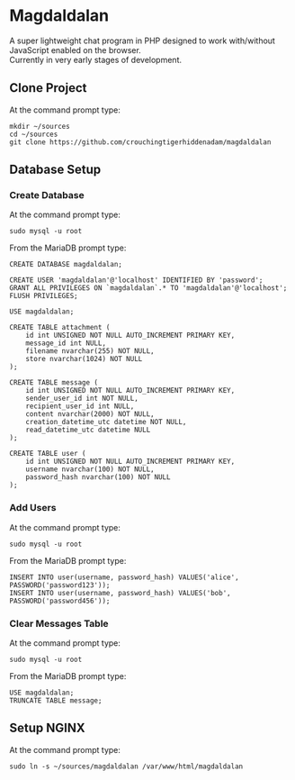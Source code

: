# Magdaldalan
A super lightweight chat program in PHP designed to work with/without JavaScript enabled on the browser.  
Currently in very early stages of development.

## Clone Project

At the command prompt type:
```
mkdir ~/sources
cd ~/sources
git clone https://github.com/crouchingtigerhiddenadam/magdaldalan
```

## Database Setup

### Create Database

At the command prompt type:
```
sudo mysql -u root
```

From the MariaDB prompt type:
```
CREATE DATABASE magdaldalan;

CREATE USER 'magdaldalan'@'localhost' IDENTIFIED BY 'password';
GRANT ALL PRIVILEGES ON `magdaldalan`.* TO 'magdaldalan'@'localhost';
FLUSH PRIVILEGES;

USE magdaldalan;

CREATE TABLE attachment (
    id int UNSIGNED NOT NULL AUTO_INCREMENT PRIMARY KEY,
    message_id int NULL,
    filename nvarchar(255) NOT NULL,
    store nvarchar(1024) NOT NULL
);

CREATE TABLE message (
    id int UNSIGNED NOT NULL AUTO_INCREMENT PRIMARY KEY,
    sender_user_id int NOT NULL,
    recipient_user_id int NULL,
    content nvarchar(2000) NOT NULL,
    creation_datetime_utc datetime NOT NULL,
    read_datetime_utc datetime NULL
);

CREATE TABLE user (
    id int UNSIGNED NOT NULL AUTO_INCREMENT PRIMARY KEY,
    username nvarchar(100) NOT NULL,
    password_hash nvarchar(100) NOT NULL
);
```

### Add Users

At the command prompt type:
```
sudo mysql -u root
```

From the MariaDB prompt type:
```
INSERT INTO user(username, password_hash) VALUES('alice', PASSWORD('password123'));
INSERT INTO user(username, password_hash) VALUES('bob', PASSWORD('password456'));
```

### Clear Messages Table

At the command prompt type:
```
sudo mysql -u root
```

From the MariaDB prompt type:
```
USE magdaldalan;
TRUNCATE TABLE message;
```

## Setup NGINX

At the command prompt type:
```
sudo ln -s ~/sources/magdaldalan /var/www/html/magdaldalan
```